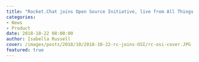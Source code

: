 ```yaml
---
title: "Rocket.Chat joins Open Source Initiative, live from All Things Open 2018"
categories:
- News
- Product
date: 2018-10-22 08:00:00
author: Isabella Russell
cover: /images/posts/2018/10/2018-10-22-rc-joins-OSI/rc-osi-cover.JPG
featured: true
---
```

